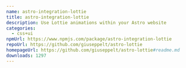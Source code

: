 ```yaml
---
name: astro-integration-lottie
title: astro-integration-lottie
description: Use Lottie animations within your Astro website
categories:
  - css+ui
npmUrl: https://www.npmjs.com/package/astro-integration-lottie
repoUrl: https://github.com/giuseppelt/astro-lottie
homepageUrl: https://github.com/giuseppelt/astro-lottie#readme.md
downloads: 1297
---
```

